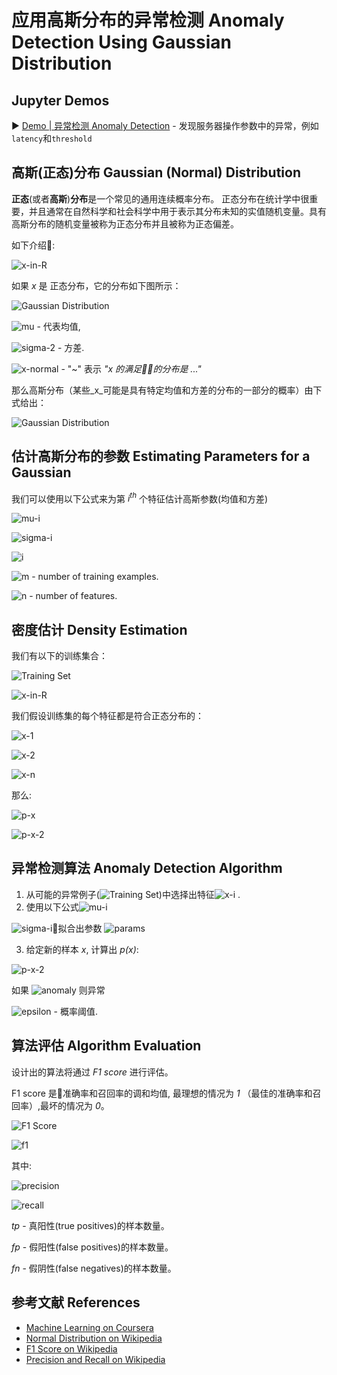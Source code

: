 # 应用高斯分布的异常检测 Anomaly Detection Using Gaussian Distribution

## Jupyter Demos

▶️ [Demo | 异常检测 Anomaly Detection](https://nbviewer.jupyter.org/github/trekhleb/homemade-machine-learning/blob/master/notebooks/anomaly_detection/anomaly_detection_gaussian_demo.ipynb) - 发现服务器操作参数中的异常，例如`latency`和`threshold`

## 高斯(正态)分布 Gaussian (Normal) Distribution

**正态**(或者**高斯**)**分布**是一个常见的通用连续概率分布。 正态分布在统计学中很重要，并且通常在自然科学和社会科学中用于表示其分布未知的实值随机变量。具有高斯分布的随机变量被称为正态分布并且被称为正态偏差。

如下介绍:

![x-in-R](../../images/anomaly_detection/x-in-R.svg)

如果 _x_ 是 正态分布，它的分布如下图所示：

![Gaussian Distribution](https://upload.wikimedia.org/wikipedia/commons/7/74/Normal_Distribution_PDF.svg)

![mu](../../images/anomaly_detection/mu.svg) - 代表均值,

![sigma-2](../../images/anomaly_detection/sigma-2.svg) - 方差.

![x-normal](../../images/anomaly_detection/x-normal.svg) - "~" 表示 _"x 的满足的分布是 ..."_

那么高斯分布（某些_x_可能是具有特定均值和方差的分布的一部分的概率）由下式给出：

![Gaussian Distribution](../../images/anomaly_detection/p.svg)

## 估计高斯分布的参数 Estimating Parameters for a Gaussian

我们可以使用以下公式来为第 _i<sup>th</sup>_ 个特征估计高斯参数(均值和方差)

![mu-i](../../images/anomaly_detection/mu-i.svg)

![sigma-i](../../images/anomaly_detection/sigma-i.svg)

![i](../../images/anomaly_detection/i.svg)

![m](../../images/anomaly_detection/m.svg) - number of training examples.

![n](../../images/anomaly_detection/n.svg) - number of features.

## 密度估计 Density Estimation

我们有以下的训练集合：

![Training Set](../../images/anomaly_detection/training-set.svg)

![x-in-R](../../images/anomaly_detection/x-in-R.svg)

我们假设训练集的每个特征都是符合正态分布的：

![x-1](../../images/anomaly_detection/x-1.svg)

![x-2](../../images/anomaly_detection/x-2.svg)

![x-n](../../images/anomaly_detection/x-n.svg)

那么:

![p-x](../../images/anomaly_detection/p-x.svg)

![p-x-2](../../images/anomaly_detection/p-x-2.svg)

## 异常检测算法 Anomaly Detection Algorithm

1. 从可能的异常例子(![Training Set](../../images/anomaly_detection/training-set.svg))中选择出特征![x-i](../../images/anomaly_detection/x-i.svg) .
2. 使用以下公式![mu-i](../../images/anomaly_detection/mu-i.svg)

![sigma-i](../../images/anomaly_detection/sigma-i.svg)拟合出参数 ![params](../../images/anomaly_detection/params.svg)

3. 给定新的样本 _x_, 计算出 _p(x)_:

![p-x-2](../../images/anomaly_detection/p-x-2.svg)

如果 ![anomaly](../../images/anomaly_detection/anomaly.svg) 则异常

![epsilon](../../images/anomaly_detection/epsilon.svg) - 概率阈值.

## 算法评估 Algorithm Evaluation

设计出的算法将通过 _F1 score_ 进行评估。

F1 score 是准确率和召回率的调和均值, 最理想的情况为 _1_ （最佳的准确率和召回率）,最坏的情况为 _0_。

![F1 Score](https://upload.wikimedia.org/wikipedia/commons/2/26/Precisionrecall.svg)

![f1](../../images/anomaly_detection/f1.svg)

其中:

![precision](../../images/anomaly_detection/precision.svg)

![recall](../../images/anomaly_detection/recall.svg)

_tp_ - 真阳性(true positives)的样本数量。

_fp_ - 假阳性(false positives)的样本数量。

_fn_ - 假阴性(false negatives)的样本数量。

## 参考文献 References

- [Machine Learning on Coursera](https://www.coursera.org/learn/machine-learning)
- [Normal Distribution on Wikipedia](https://en.wikipedia.org/wiki/Normal_distribution)
- [F1 Score on Wikipedia](https://en.wikipedia.org/wiki/F1_score)
- [Precision and Recall on Wikipedia](https://en.wikipedia.org/wiki/Precision_and_recall)
  